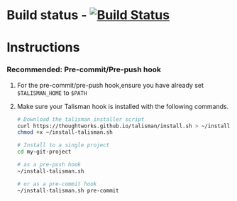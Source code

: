 # Build status - [![Build Status](https://travis-ci.org/DeanCoulstockTW/Together_App.svg?branch=master)](https://travis-ci.org/DeanCoulstockTW/Together_App)

# Instructions

### Recommended: Pre-commit/Pre-push hook
1. For the pre-commit/pre-push hook,ensure you have already set `$TALISMAN_HOME` to `$PATH`

2. Make sure your Talisman hook is installed with the following commands.

    ```sh
    # Download the talisman installer script
    curl https://thoughtworks.github.io/talisman/install.sh > ~/install-talisman.sh
    chmod +x ~/install-talisman.sh
    
    # Install to a single project
    cd my-git-project
    
    # as a pre-push hook
    ~/install-talisman.sh
    
    # or as a pre-commit hook
    ~/install-talisman.sh pre-commit
    ```
